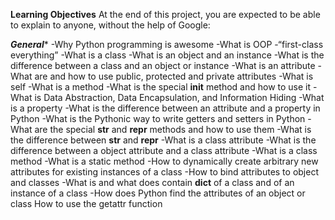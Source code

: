 ****Learning Objectives****
At the end of this project, you are expected to be able to explain to anyone, without the help of Google:

*****General******
-Why Python programming is awesome
-What is OOP
-“first-class everything”
-What is a class
-What is an object and an instance
-What is the difference between a class and an object or instance
-What is an attribute
-What are and how to use public, protected and private attributes
-What is self
-What is a method
-What is the special __init__ method and how to use it
-What is Data Abstraction, Data Encapsulation, and Information Hiding
-What is a property
-What is the difference between an attribute and a property in Python
-What is the Pythonic way to write getters and setters in Python
-What are the special __str__ and __repr__ methods and how to use them
-What is the difference between __str__ and __repr__
-What is a class attribute
-What is the difference between a object attribute and a class attribute
-What is a class method
-What is a static method
-How to dynamically create arbitrary new attributes for existing instances of a class
-How to bind attributes to object and classes
-What is and what does contain __dict__ of a class and of an instance of a class
-How does Python find the attributes of an object or class
How to use the getattr function
